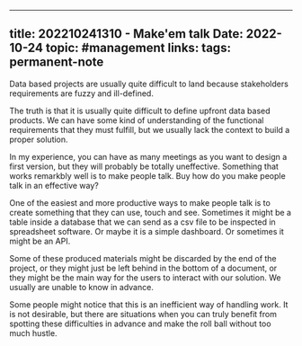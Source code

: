 
---
title: 202210241310 - Make'em talk
Date: 2022-10-24
topic: #management
links:
tags: permanent-note 
---

Data based projects are usually quite difficult to land because stakeholders requirements are fuzzy and ill-defined. 

The truth is that it is usually quite difficult to define upfront data based products. We can have some kind of understanding of the functional requirements that they must fulfill, but we usually lack the context to build a proper solution. 

In my experience, you can have as many meetings as you want to design a first version, but they will probably be totally uneffective. Something that works remarkbly well is to make people talk. Buy how do you make people talk in an effective way? 

One of the easiest and more productive ways to make people talk is to create something that they can use, touch and see. Sometimes it might be a table inside a database that we can send as a csv file to be inspected in spreadsheet software. Or maybe it is a simple dashboard. Or sometimes it might be an API.  

Some of these produced materials might be discarded by the end of the project, or they might just be left behind in the bottom of a document, or they might be the main way for the users to interact with our solution. We usually are unable to know in advance.

Some people might notice that this is an inefficient way of handling work. It is not desirable, but there are situations when you can truly benefit from spotting these difficulties in advance and make the roll ball without too much hustle. 










